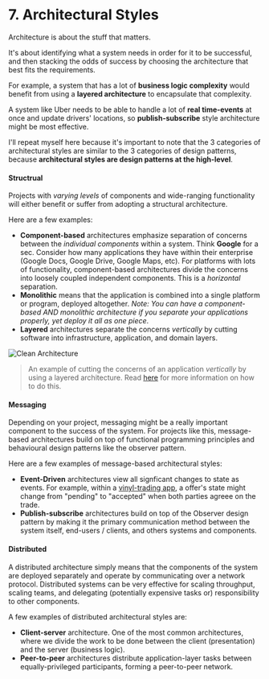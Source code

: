 # 7. Architectural Styles

Architecture is about the stuff that matters.

It's about identifying what a system needs in order for it to be successful, and then stacking the odds of success by choosing the architecture that best fits the requirements.

For example, a system that has a lot of **business logic complexity** would benefit from using a **layered architecture** to encapsulate that complexity.

A system like Uber needs to be able to handle a lot of **real time-events** at once and update drivers' locations, so **publish-subscribe** style architecture might be most effective.

I'll repeat myself here because it's important to note that the 3 categories of architectural styles are similar to the 3 categories of design patterns, because **architectural styles are design patterns at the high-level**.

#### Structrual <a href="#structrual" id="structrual"></a>

Projects with _varying levels_ of components and wide-ranging functionality will either benefit or suffer from adopting a structural architecture.

Here are a few examples:

* **Component-based** architectures emphasize separation of concerns between the _individual components_ within a system. Think **Google** for a sec. Consider how many applications they have within their enterprise (Google Docs, Google Drive, Google Maps, etc). For platforms with lots of functionality, component-based architectures divide the concerns into loosely coupled independent components. This is a _horizontal_ separation.
* **Monolithic** means that the application is combined into a single platform or program, deployed altogether. _Note: You can have a component-based AND monolithic architecture if you separate your applications properly, yet deploy it all as one piece_.
* **Layered** architectures separate the concerns _vertically_ by cutting software into infrastructure, application, and domain layers.

![Clean Architecture](https://khalilstemmler.com/img/blog/software-architecture-design/app-logic-layers.svg)

> An example of cutting the concerns of an application _vertically_ by using a layered architecture. Read [here](https://khalilstemmler.com/articles/software-design-architecture/organizing-app-logic/) for more information on how to do this.

#### Messaging <a href="#messaging" id="messaging"></a>

Depending on your project, messaging might be a really important component to the success of the system. For projects like this, message-based architectures build on top of functional programming principles and behavioural design patterns like the observer pattern.

Here are a few examples of message-based architectural styles:

* **Event-Driven** architectures view all signficant changes to state as events. For example, within a [vinyl-trading app](https://github.com/stemmlerjs/white-label), a offer's state might change from "pending" to "accepted" when both parties agreee on the trade.
* **Publish-subscribe** architectures build on top of the Observer design pattern by making it the primary communication method between the system itself, end-users / clients, and others systems and components.

#### Distributed <a href="#distributed" id="distributed"></a>

A distributed architecture simply means that the components of the system are deployed separately and operate by communicating over a network protocol. Distributed systems can be very effective for scaling throughput, scaling teams, and delegating (potentially expensive tasks or) responsibility to other components.

A few examples of distributed architectural styles are:

* **Client-server** architecture. One of the most common architectures, where we divide the work to be done between the client (presentation) and the server (business logic).
* **Peer-to-peer** architectures distribute application-layer tasks between equally-privileged participants, forming a peer-to-peer network.

